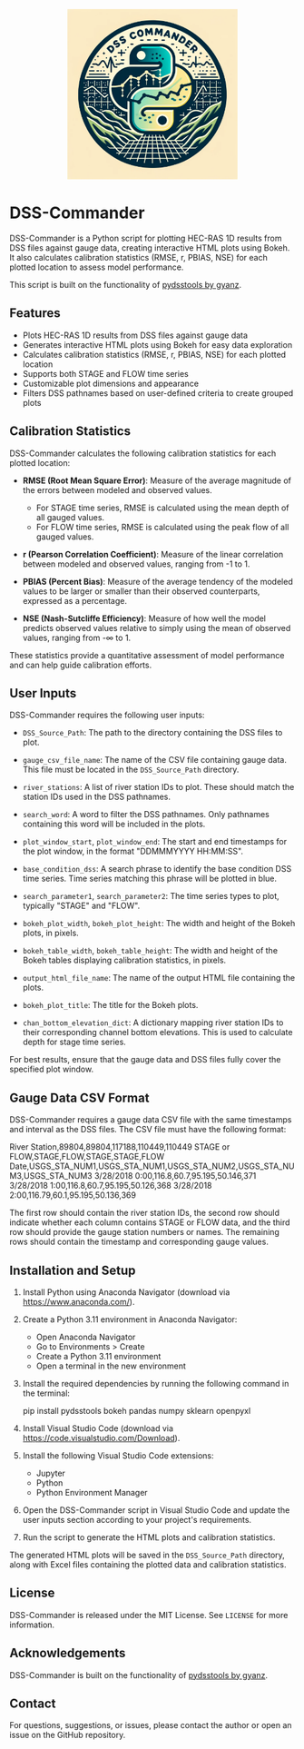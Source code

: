 <p align="center">
 <img src="../misc/DSS-Commander.png" width="300">
</p>


# DSS-Commander

DSS-Commander is a Python script for plotting HEC-RAS 1D results from DSS files against gauge data, creating interactive HTML plots using Bokeh. It also calculates calibration statistics (RMSE, r, PBIAS, NSE) for each plotted location to assess model performance.

This script is built on the functionality of [pydsstools by gyanz](https://github.com/gyanz/pydsstools).

## Features

- Plots HEC-RAS 1D results from DSS files against gauge data
- Generates interactive HTML plots using Bokeh for easy data exploration
- Calculates calibration statistics (RMSE, r, PBIAS, NSE) for each plotted location
- Supports both STAGE and FLOW time series
- Customizable plot dimensions and appearance
- Filters DSS pathnames based on user-defined criteria to create grouped plots

## Calibration Statistics

DSS-Commander calculates the following calibration statistics for each plotted location:

- **RMSE (Root Mean Square Error)**: Measure of the average magnitude of the errors between modeled and observed values.
  - For STAGE time series, RMSE is calculated using the mean depth of all gauged values.
  - For FLOW time series, RMSE is calculated using the peak flow of all gauged values.

- **r (Pearson Correlation Coefficient)**: Measure of the linear correlation between modeled and observed values, ranging from -1 to 1.

- **PBIAS (Percent Bias)**: Measure of the average tendency of the modeled values to be larger or smaller than their observed counterparts, expressed as a percentage.

- **NSE (Nash-Sutcliffe Efficiency)**: Measure of how well the model predicts observed values relative to simply using the mean of observed values, ranging from -∞ to 1.

These statistics provide a quantitative assessment of model performance and can help guide calibration efforts.

## User Inputs

DSS-Commander requires the following user inputs:

- `DSS_Source_Path`: The path to the directory containing the DSS files to plot.

- `gauge_csv_file_name`: The name of the CSV file containing gauge data. This file must be located in the `DSS_Source_Path` directory.

- `river_stations`: A list of river station IDs to plot. These should match the station IDs used in the DSS pathnames.

- `search_word`: A word to filter the DSS pathnames. Only pathnames containing this word will be included in the plots.

- `plot_window_start`, `plot_window_end`: The start and end timestamps for the plot window, in the format "DDMMMYYYY HH:MM:SS".

- `base_condition_dss`: A search phrase to identify the base condition DSS time series. Time series matching this phrase will be plotted in blue.

- `search_parameter1`, `search_parameter2`: The time series types to plot, typically "STAGE" and "FLOW".

- `bokeh_plot_width`, `bokeh_plot_height`: The width and height of the Bokeh plots, in pixels.

- `bokeh_table_width`, `bokeh_table_height`: The width and height of the Bokeh tables displaying calibration statistics, in pixels.

- `output_html_file_name`: The name of the output HTML file containing the plots.

- `bokeh_plot_title`: The title for the Bokeh plots.

- `chan_bottom_elevation_dict`: A dictionary mapping river station IDs to their corresponding channel bottom elevations. This is used to calculate depth for stage time series.

For best results, ensure that the gauge data and DSS files fully cover the specified plot window.

## Gauge Data CSV Format

DSS-Commander requires a gauge data CSV file with the same timestamps and interval as the DSS files. The CSV file must have the following format:

River Station,89804,89804,117188,110449,110449
STAGE or FLOW,STAGE,FLOW,STAGE,STAGE,FLOW
Date,USGS_STA_NUM1,USGS_STA_NUM1,USGS_STA_NUM2,USGS_STA_NUM3,USGS_STA_NUM3
3/28/2018 0:00,116.8,60.7,95.195,50.146,371
3/28/2018 1:00,116.8,60.7,95.195,50.126,368
3/28/2018 2:00,116.79,60.1,95.195,50.136,369

The first row should contain the river station IDs, the second row should indicate whether each column contains STAGE or FLOW data, and the third row should provide the gauge station numbers or names. The remaining rows should contain the timestamp and corresponding gauge values.

## Installation and Setup

1. Install Python using Anaconda Navigator (download via https://www.anaconda.com/).

2. Create a Python 3.11 environment in Anaconda Navigator:
   - Open Anaconda Navigator
   - Go to Environments > Create
   - Create a Python 3.11 environment
   - Open a terminal in the new environment

3. Install the required dependencies by running the following command in the terminal:
   
   pip install pydsstools bokeh pandas numpy sklearn openpyxl 

4. Install Visual Studio Code (download via https://code.visualstudio.com/Download).

5. Install the following Visual Studio Code extensions:
   - Jupyter
   - Python
   - Python Environment Manager

6. Open the DSS-Commander script in Visual Studio Code and update the user inputs section according to your project's requirements.

7. Run the script to generate the HTML plots and calibration statistics.

The generated HTML plots will be saved in the `DSS_Source_Path` directory, along with Excel files containing the plotted data and calibration statistics.

## License

DSS-Commander is released under the MIT License. See `LICENSE` for more information.

## Acknowledgements

DSS-Commander is built on the functionality of [pydsstools by gyanz](https://github.com/gyanz/pydsstools).

## Contact

For questions, suggestions, or issues, please contact the author or open an issue on the GitHub repository.

